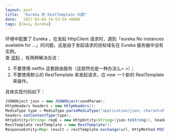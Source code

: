 ```yaml
---
layout: post
title:  "Eureka 的 RestTemplate 问题"
date:   2017-03-04 14:53:54 +0800
tags: [Java, Eureka]
---  
```


环境中配置了 Eureka ，在发起 HttpClient 请求时，遇到「eureka No instances available for ...」的问题。这是由于发起请求的目标域名在 Eureka 服务器中没有实例。  
查 [资料](http://stackoverflow.com/questions/31574131/ribbon-with-spring-cloud-and-eureka-java-lang-illegalstateexception-no-instanc) ，有两种解决办法：  
1. 不要使用 netflix 这套路由服务（这居然也是一种办法么= =）；
2. 不要使用默认的 RestTemplate 来发起请求，应 new 一个新的 RestTemplate 来操作。

具体实现代码如下：  
```java  
JSONObject json = new JSONObject(sendParam);
HttpHeaders headers = new HttpHeaders();
MediaType type = MediaType.parseMediaType("application/json; charset=UTF-8");
headers.setContentType(type);
HttpEntity<String> reqE = new HttpEntity<String>(json.toString(), headers);
RestTemplate restTemplate = new RestTemplate();
ResponseEntity<Map> result = restTemplate.exchange(url, HttpMethod.POST, reqE, Map.class);
```

